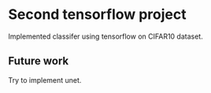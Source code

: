 # Second tensorflow project

Implemented classifer using tensorflow on CIFAR10 dataset.

## Future work

Try to implement unet.
